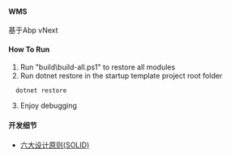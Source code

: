 #### WMS
基于Abp vNext

#### How To Run
1. Run "build\build-all.ps1" to restore all modules
2. Run dotnet restore in the startup template project root folder
``` dotnet
  dotnet restore
```
3. Enjoy debugging

#### 开发细节

- [六大设计原则(SOLID)](https://www.jianshu.com/p/3268264ae581)